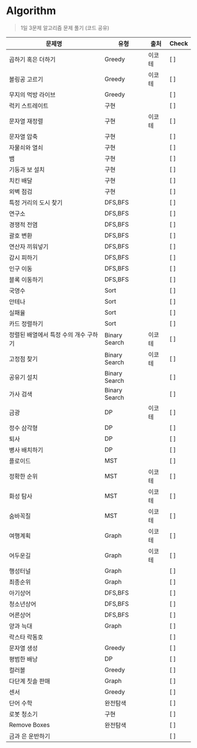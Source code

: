 
# Algorithm

> 1일 3문제 알고리즘 문제 풀기 (코드 공유)

| 문제명 | 유형 | 출처 | Check  |
|--|--|--|--|
| 곱하기 혹은 더하기 | Greedy | 이코테 | [ ] |
| 볼링공 고르기 | Greedy | 이코테 | [ ] |
| 무지의 먹방 라이브 | Greedy |  | [ ] |
| 럭키 스트레이트 | 구현 |  |  [ ] |
| 문자열 재정렬 | 구현 | 이코테 |  [ ] |
| 문자열 압축 | 구현 |  |  [ ] |
| 자물쇠와 열쇠 | 구현 |  |  [ ] |
| 뱀 | 구현 |  |  [ ] |
| 기둥과 보 설치 | 구현 |  |  [ ] |
| 치킨 배달 | 구현 |  |  [ ] |
| 외벽 점검 | 구현 |  |  [ ] |
| 특정 거리의 도시 찾기 | DFS,BFS |  | [ ] | 
| 연구소 | DFS,BFS  |  |  [ ] |
| 경쟁적 전염 | DFS,BFS  |  |  [ ] |
| 괄호 변환 | DFS,BFS  |  |  [ ] |
| 연산자 끼워넣기 | DFS,BFS  |  |  [ ] |
| 감시 피하기 | DFS,BFS  |  |  [ ] |
| 인구 이동 | DFS,BFS  |  |  [ ] |
| 블록 이동하기 | DFS,BFS  |  |  [ ] |
| 국영수 | Sort |  |  [ ] |
| 안테나 | Sort |  |  [ ] |
| 실패율 | Sort |  |  [ ] |
| 카드 정렬하기 | Sort |  |  [ ] |
| 정렬된 배열에서 특정 수의 개수 구하기 | Binary Search | 이코테 | [ ] | 
| 고정점 찾기 | Binary Search | 이코테 |  [ ] |
| 공유기 설치 | Binary Search |  |  [ ] |
| 가사 검색 | Binary Search |  |  [ ] |
| 금광 | DP | 이코테 |  [ ] |
| 정수 삼각형 | DP |  |  [ ] |
| 퇴사 | DP |  |  [ ] |
| 병사 배치하기 | DP |  | [ ] | 
| 플로이드 | MST |  |  [ ] |
| 정확한 순위 | MST | 이코테 | [ ] | 
| 화성 탐사 | MST | 이코테 |  [ ] |
| 숨바꼭질 | MST | 이코테 |  [ ] |
| 여행계획 | Graph | 이코테 |  [ ] |
| 어두운길 | Graph | 이코테 |  [ ] |
| 행성터널 | Graph |  | [ ] | 
| 최종순위 | Graph |  |  [ ] |
| 아기상어 | DFS,BFS |  |  [ ] |
| 청소년상어 | DFS,BFS |  |  [ ] |
| 어른상어 | DFS,BFS |  | [ ] |
| 양과 늑대 | Graph |  |  [ ] |
| 락스타 락동호 |  |  | [ ] |
| 문자열 생성 | Greedy |  | [ ] |
| 평범한 배낭 | DP |  | [ ] |
| 컬러볼 | Greedy |  | [ ] |
| 다단계 칫솔 판매 | Graph |  | [ ] |
| 센서 | Greedy |  | [ ] |
| 단어 수학 | 완전탐색 |  | [ ] |
| 로봇 청소기 | 구현 |  | [ ] |
| Remove Boxes | 완전탐색 |  | [ ] |
| 금과 은 운반하기 |  |  | [ ] |
